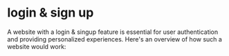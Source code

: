 # login & sign up
 A website with a login & singup feature is essential for user authentication and providing personalized experiences. Here's an overview of how such a website would work:
